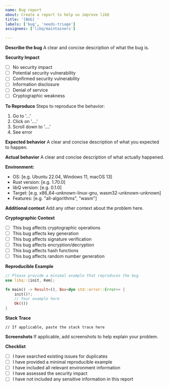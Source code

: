 ```yaml
---
name: Bug report
about: Create a report to help us improve libQ
title: '[BUG] '
labels: ['bug', 'needs-triage']
assignees: ['libq/maintainers']

---
```


**Describe the bug**
A clear and concise description of what the bug is.

**Security Impact**
- [ ] No security impact
- [ ] Potential security vulnerability
- [ ] Confirmed security vulnerability
- [ ] Information disclosure
- [ ] Denial of service
- [ ] Cryptographic weakness

**To Reproduce**
Steps to reproduce the behavior:
1. Go to '...'
2. Click on '....'
3. Scroll down to '....'
4. See error

**Expected behavior**
A clear and concise description of what you expected to happen.

**Actual behavior**
A clear and concise description of what actually happened.

**Environment:**
 - OS: [e.g. Ubuntu 22.04, Windows 11, macOS 13]
 - Rust version: [e.g. 1.70.0]
 - libQ version: [e.g. 0.1.0]
 - Target: [e.g. x86_64-unknown-linux-gnu, wasm32-unknown-unknown]
 - Features: [e.g. "all-algorithms", "wasm"]

**Additional context**
Add any other context about the problem here.

**Cryptographic Context**
- [ ] This bug affects cryptographic operations
- [ ] This bug affects key generation
- [ ] This bug affects signature verification
- [ ] This bug affects encryption/decryption
- [ ] This bug affects hash functions
- [ ] This bug affects random number generation

**Reproducible Example**
```rust
// Please provide a minimal example that reproduces the bug
use libq::{init, Kem};

fn main() -> Result<(), Box<dyn std::error::Error>> {
    init()?;
    // Your example here
    Ok(())
}
```

**Stack Trace**
```
// If applicable, paste the stack trace here
```

**Screenshots**
If applicable, add screenshots to help explain your problem.

**Checklist**
- [ ] I have searched existing issues for duplicates
- [ ] I have provided a minimal reproducible example
- [ ] I have included all relevant environment information
- [ ] I have assessed the security impact
- [ ] I have not included any sensitive information in this report
